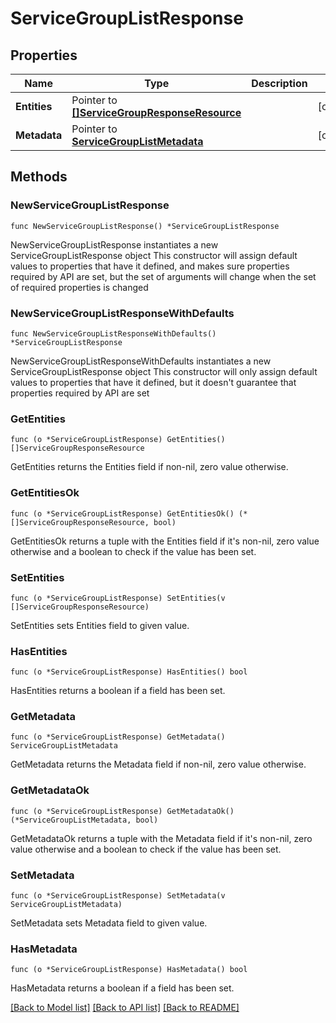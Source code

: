 # ServiceGroupListResponse

## Properties

Name | Type | Description | Notes
------------ | ------------- | ------------- | -------------
**Entities** | Pointer to [**[]ServiceGroupResponseResource**](ServiceGroupResponseResource.md) |  | [optional] 
**Metadata** | Pointer to [**ServiceGroupListMetadata**](ServiceGroupListMetadata.md) |  | [optional] 

## Methods

### NewServiceGroupListResponse

`func NewServiceGroupListResponse() *ServiceGroupListResponse`

NewServiceGroupListResponse instantiates a new ServiceGroupListResponse object
This constructor will assign default values to properties that have it defined,
and makes sure properties required by API are set, but the set of arguments
will change when the set of required properties is changed

### NewServiceGroupListResponseWithDefaults

`func NewServiceGroupListResponseWithDefaults() *ServiceGroupListResponse`

NewServiceGroupListResponseWithDefaults instantiates a new ServiceGroupListResponse object
This constructor will only assign default values to properties that have it defined,
but it doesn't guarantee that properties required by API are set

### GetEntities

`func (o *ServiceGroupListResponse) GetEntities() []ServiceGroupResponseResource`

GetEntities returns the Entities field if non-nil, zero value otherwise.

### GetEntitiesOk

`func (o *ServiceGroupListResponse) GetEntitiesOk() (*[]ServiceGroupResponseResource, bool)`

GetEntitiesOk returns a tuple with the Entities field if it's non-nil, zero value otherwise
and a boolean to check if the value has been set.

### SetEntities

`func (o *ServiceGroupListResponse) SetEntities(v []ServiceGroupResponseResource)`

SetEntities sets Entities field to given value.

### HasEntities

`func (o *ServiceGroupListResponse) HasEntities() bool`

HasEntities returns a boolean if a field has been set.

### GetMetadata

`func (o *ServiceGroupListResponse) GetMetadata() ServiceGroupListMetadata`

GetMetadata returns the Metadata field if non-nil, zero value otherwise.

### GetMetadataOk

`func (o *ServiceGroupListResponse) GetMetadataOk() (*ServiceGroupListMetadata, bool)`

GetMetadataOk returns a tuple with the Metadata field if it's non-nil, zero value otherwise
and a boolean to check if the value has been set.

### SetMetadata

`func (o *ServiceGroupListResponse) SetMetadata(v ServiceGroupListMetadata)`

SetMetadata sets Metadata field to given value.

### HasMetadata

`func (o *ServiceGroupListResponse) HasMetadata() bool`

HasMetadata returns a boolean if a field has been set.


[[Back to Model list]](../README.md#documentation-for-models) [[Back to API list]](../README.md#documentation-for-api-endpoints) [[Back to README]](../README.md)



